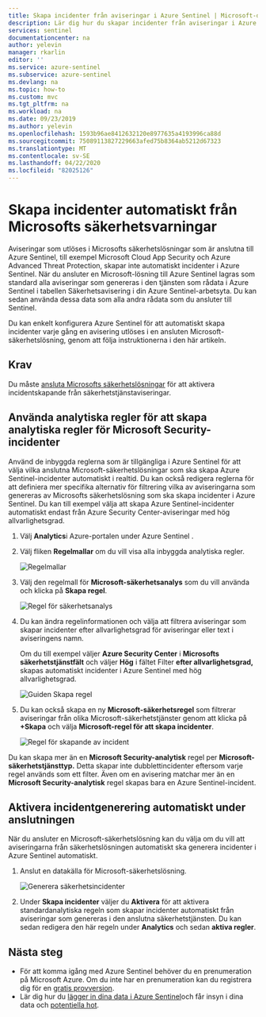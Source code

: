 ```yaml
---
title: Skapa incidenter från aviseringar i Azure Sentinel | Microsoft-dokument
description: Lär dig hur du skapar incidenter från aviseringar i Azure Sentinel.
services: sentinel
documentationcenter: na
author: yelevin
manager: rkarlin
editor: ''
ms.service: azure-sentinel
ms.subservice: azure-sentinel
ms.devlang: na
ms.topic: how-to
ms.custom: mvc
ms.tgt_pltfrm: na
ms.workload: na
ms.date: 09/23/2019
ms.author: yelevin
ms.openlocfilehash: 1593b96ae8412632120e8977635a4193996ca88d
ms.sourcegitcommit: 75089113827229663afed75b8364ab5212d67323
ms.translationtype: MT
ms.contentlocale: sv-SE
ms.lasthandoff: 04/22/2020
ms.locfileid: "82025126"
---
```

# <a name="automatically-create-incidents-from-microsoft-security-alerts"></a>Skapa incidenter automatiskt från Microsofts säkerhetsvarningar

Aviseringar som utlöses i Microsofts säkerhetslösningar som är anslutna till Azure Sentinel, till exempel Microsoft Cloud App Security och Azure Advanced Threat Protection, skapar inte automatiskt incidenter i Azure Sentinel. När du ansluter en Microsoft-lösning till Azure Sentinel lagras som standard alla aviseringar som genereras i den tjänsten som rådata i Azure Sentinel i tabellen Säkerhetsavisering i din Azure Sentinel-arbetsyta. Du kan sedan använda dessa data som alla andra rådata som du ansluter till Sentinel.

Du kan enkelt konfigurera Azure Sentinel för att automatiskt skapa incidenter varje gång en avisering utlöses i en ansluten Microsoft-säkerhetslösning, genom att följa instruktionerna i den här artikeln.

## <a name="prerequisites"></a>Krav
Du måste [ansluta Microsofts säkerhetslösningar](connect-data-sources.md#data-connection-methods) för att aktivera incidentskapande från säkerhetstjänstaviseringar.

## <a name="using-microsoft-security-incident-creation-analytic-rules"></a>Använda analytiska regler för att skapa analytiska regler för Microsoft Security-incidenter

Använd de inbyggda reglerna som är tillgängliga i Azure Sentinel för att välja vilka anslutna Microsoft-säkerhetslösningar som ska skapa Azure Sentinel-incidenter automatiskt i realtid. Du kan också redigera reglerna för att definiera mer specifika alternativ för filtrering vilka av aviseringarna som genereras av Microsofts säkerhetslösning som ska skapa incidenter i Azure Sentinel. Du kan till exempel välja att skapa Azure Sentinel-incidenter automatiskt endast från Azure Security Center-aviseringar med hög allvarlighetsgrad.

1. Välj **Analytics**i Azure-portalen under Azure Sentinel .

1. Välj fliken **Regelmallar** om du vill visa alla inbyggda analytiska regler.

    ![Regelmallar](media/incidents-from-alerts/rule-templates.png)

1. Välj den regelmall för **Microsoft-säkerhetsanalys** som du vill använda och klicka på **Skapa regel**.

    ![Regel för säkerhetsanalys](media/incidents-from-alerts/security-analytics-rule.png)

1. Du kan ändra regelinformationen och välja att filtrera aviseringar som skapar incidenter efter allvarlighetsgrad för aviseringar eller text i aviseringens namn.  
      
    Om du till exempel väljer **Azure Security Center** i **Microsofts säkerhetstjänstfält** och väljer **Hög** i fältet Filter **efter allvarlighetsgrad,** skapas automatiskt incidenter i Azure Sentinel med hög allvarlighetsgrad.  

    ![Guiden Skapa regel](media/incidents-from-alerts/create-rule-wizard.png)

1. Du kan också skapa en ny **Microsoft-säkerhetsregel** som filtrerar aviseringar från olika Microsoft-säkerhetstjänster genom att klicka på **+Skapa** och välja **Microsoft-regel för att skapa incidenter**.

    ![Regel för skapande av incident](media/incidents-from-alerts/incident-creation-rule.png)

  Du kan skapa mer än en **Microsoft Security-analytisk** regel per **Microsoft-säkerhetstjänsttyp.** Detta skapar inte dubblettincidenter eftersom varje regel används som ett filter. Även om en avisering matchar mer än en **Microsoft Security-analytisk** regel skapas bara en Azure Sentinel-incident.

## <a name="enable-incident-generation-automatically-during-connection"></a>Aktivera incidentgenerering automatiskt under anslutningen
 När du ansluter en Microsoft-säkerhetslösning kan du välja om du vill att aviseringarna från säkerhetslösningen automatiskt ska generera incidenter i Azure Sentinel automatiskt.

1. Anslut en datakälla för Microsoft-säkerhetslösning. 

   ![Generera säkerhetsincidenter](media/incidents-from-alerts/generate-security-incidents.png)

1. Under **Skapa incidenter** väljer du **Aktivera** för att aktivera standardanalytiska regeln som skapar incidenter automatiskt från aviseringar som genereras i den anslutna säkerhetstjänsten. Du kan sedan redigera den här regeln under **Analytics** och sedan **aktiva regler**.

## <a name="next-steps"></a>Nästa steg

- För att komma igång med Azure Sentinel behöver du en prenumeration på Microsoft Azure. Om du inte har en prenumeration kan du registrera dig för en [gratis provversion](https://azure.microsoft.com/free/).
- Lär dig hur du [lägger in dina data i Azure Sentinel](quickstart-onboard.md)och får insyn i dina data och [potentiella hot](quickstart-get-visibility.md).
